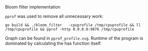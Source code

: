 Bloom filter implementation

`pprof` was used to remove all unnecessary work:
```
go build && ./bloom_filter   -cpuprofile /tmp/cpuprofile && ll /tmp/cpuprofile && pprof -http 0.0.0.0:9876 /tmp/cpuprofile
```
Graph can be found in `pprof_profile.svg`. 
Runtime of the program is dominated by calculating the has function itself.
